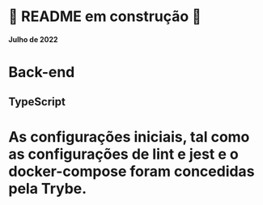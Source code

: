# 🚧 README em construção 🚧

#### Julho de 2022

# Back-end
## TypeScript

# As configurações iniciais, tal como as configurações de lint e jest e o docker-compose foram concedidas pela Trybe.
